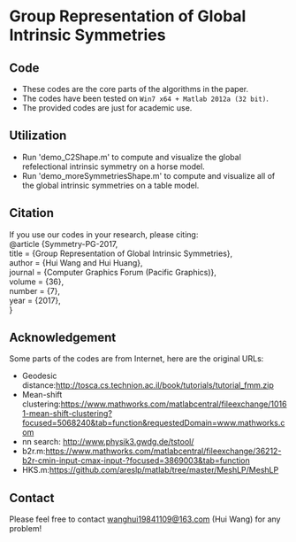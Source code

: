 # Group Representation of Global Intrinsic Symmetries


## Code
- These codes are the core parts of the algorithms in the paper.
- The codes have been tested on `Win7 x64 + Matlab 2012a (32 bit)`.
- The provided codes are just for academic use.


## Utilization
- Run 'demo_C2Shape.m' to compute and visualize the global refelectional intrinsic symmetry on a horse model. <br>
- Run 'demo_moreSymmetriesShape.m' to compute and visualize all of the global intrinsic symmetries on a table model. 


## Citation
If you use our codes in your research, please citing:<br>
    @article {Symmetry-PG-2017,<br>
                  title   = {Group Representation of Global Intrinsic Symmetries},<br>
                  author  = {Hui Wang and Hui Huang},<br>
                  journal = {Computer Graphics Forum (Pacific Graphics)},<br>
                  volume  = {36},<br>
                  number  = {7},<br>
                  year    = {2017},<br>
                  }


## Acknowledgement
Some parts of the codes are from Internet, here are the original URLs:<br>
- Geodesic distance:http://tosca.cs.technion.ac.il/book/tutorials/tutorial_fmm.zip
- Mean-shift clustering:https://www.mathworks.com/matlabcentral/fileexchange/10161-mean-shift-clustering?focused=5068240&tab=function&requestedDomain=www.mathworks.com
- nn search: http://www.physik3.gwdg.de/tstool/
- b2r.m:https://www.mathworks.com/matlabcentral/fileexchange/36212-b2r-cmin-input-cmax-input-?focused=3869003&tab=function
- HKS.m:https://github.com/areslp/matlab/tree/master/MeshLP/MeshLP

## Contact
Please feel free to contact wanghui19841109@163.com (Hui Wang) for any problem!

